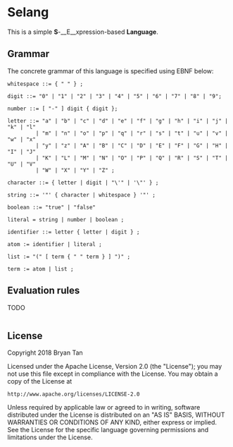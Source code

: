 # Selang

This is a simple __S__-__E__xpression-based __Language__.

## Grammar

The concrete grammar of this language is specified using EBNF below:

```plain
whitespace ::= { " " } ;

digit ::= "0" | "1" | "2" | "3" | "4" | "5" | "6" | "7" | "8" | "9";

number ::= [ "-" ] digit { digit };

letter ::= "a" | "b" | "c" | "d" | "e" | "f" | "g" | "h" | "i" | "j" | "k" | "l"
         | "m" | "n" | "o" | "p" | "q" | "r" | "s" | "t" | "u" | "v" | "w" | "x"
         | "y" | "z" | "A" | "B" | "C" | "D" | "E" | "F" | "G" | "H" | "I" | "J"
         | "K" | "L" | "M" | "N" | "O" | "P" | "Q" | "R" | "S" | "T" | "U" | "V"
         | "W" | "X" | "Y" | "Z" ;

character ::= { letter | digit | "\'" | '\"' } ;

string ::= '"' { character | whitespace } '"' ;

boolean ::= "true" | "false"

literal = string | number | boolean ;

identifier ::= letter { letter | digit } ;

atom := identifier | literal ;

list := "(" [ term { " " term } ] ")" ;

term := atom | list ;
```

## Evaluation rules

TODO

```plain
```

## License

Copyright 2018 Bryan Tan

Licensed under the Apache License, Version 2.0 (the "License");
you may not use this file except in compliance with the License.
You may obtain a copy of the License at

    http://www.apache.org/licenses/LICENSE-2.0

Unless required by applicable law or agreed to in writing, software
distributed under the License is distributed on an "AS IS" BASIS,
WITHOUT WARRANTIES OR CONDITIONS OF ANY KIND, either express or implied.
See the License for the specific language governing permissions and
limitations under the License.
